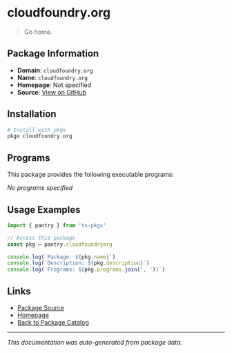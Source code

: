 # cloudfoundry.org

> Go home.

## Package Information

- **Domain**: `cloudfoundry.org`
- **Name**: `cloudfoundry.org`
- **Homepage**: Not specified
- **Source**: [View on GitHub](https://github.com/pkgxdev/pantry/tree/main/projects/cloudfoundry.org/package.yml)

## Installation

```bash
# Install with pkgx
pkgx cloudfoundry.org
```

## Programs

This package provides the following executable programs:

*No programs specified*

## Usage Examples

```typescript
import { pantry } from 'ts-pkgx'

// Access this package
const pkg = pantry.cloudfoundryorg

console.log(`Package: ${pkg.name}`)
console.log(`Description: ${pkg.description}`)
console.log(`Programs: ${pkg.programs.join(', ')}`)
```

## Links

- [Package Source](https://github.com/pkgxdev/pantry/tree/main/projects/cloudfoundry.org/package.yml)
- [Homepage](#)
- [Back to Package Catalog](../package-catalog.md)

---

*This documentation was auto-generated from package data.*
